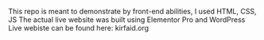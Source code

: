 This repo is meant to demonstrate by front-end abilities, I used HTML, CSS, JS
The actual live website was built using Elementor Pro and WordPress
Live webiste can be found here: kirfaid.org
